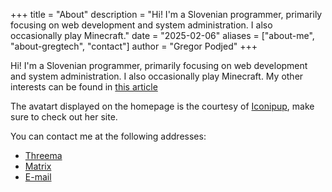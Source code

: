 +++
title = "About"
description = "Hi! I'm a Slovenian programmer, primarily focusing on web development and system administration. I also occasionally play Minecraft."
date = "2025-02-06"
aliases = ["about-me", "about-gregtech", "contact"]
author = "Gregor Podjed"
+++

Hi! I'm a Slovenian programmer, primarily focusing on web development and system administration. I also occasionally play Minecraft. My other interests can be found in [this article](/posts/halloffame)

The avatart displayed on the homepage is the courtesy of [Iconipup](https://iconipup.neocities.org/), make sure to check out her site.

You can contact me at the following addresses:

- [Threema](https://threema.id/6CH24JJE)
- [Matrix](https://matrix.to/#/@gregor:gregtech.eu)
- [E-mail](mailto:gregor@gregtech.eu)

